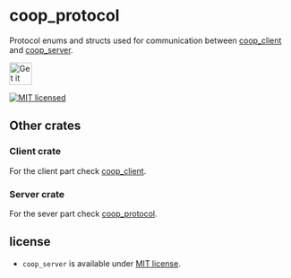 <!--
SPDX-FileCopyrightText: 2022 Florian Blasius <co_sl@tutanota.com>
SPDX-License-Identifier: MIT
-->

# coop_protocol

Protocol enums and structs used for communication between [coop_client](../coop_client) and [coop_server](../coop_server).

<a href="https://codeberg.org/flovansl/co_sl">
    <img alt="Get it on Codeberg" src="https://get-it-on.codeberg.org/get-it-on-blue-on-white.png" height="40">
</a>

[![MIT licensed](https://img.shields.io/badge/license-MIT-blue.svg)](../../LICENSES/MIT.txt)
<!-- [![docs](https://img.shields.io/badge/docs-latest-orange.svg)](https://flovansl.codeberg.page/coop_sl/snapshots/docs/coop_protocol/) -->

## Other crates

### Client crate

For the client part check [coop_client](../coop_client/README.md).

### Server crate

For the sever part check [coop_protocol](../coop_server/README.md).

## license

* `coop_server` is available under [MIT license](../../LICENSES/MIT.txt).